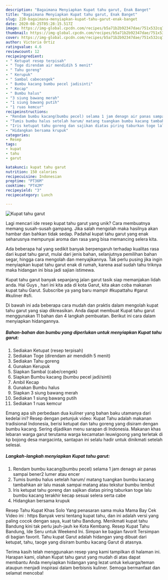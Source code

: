 ```yaml
---
description: "Bagaimana Menyiapkan Kupat tahu garut, Enak Banget"
title: "Bagaimana Menyiapkan Kupat tahu garut, Enak Banget"
slug: 220-bagaimana-menyiapkan-kupat-tahu-garut-enak-banget
date: 2020-08-25T05:28:15.517Z
image: https://img-global.cpcdn.com/recipes/b5a71b2b92347dae/751x532cq70/kupat-tahu-garut-foto-resep-utama.jpg
thumbnail: https://img-global.cpcdn.com/recipes/b5a71b2b92347dae/751x532cq70/kupat-tahu-garut-foto-resep-utama.jpg
cover: https://img-global.cpcdn.com/recipes/b5a71b2b92347dae/751x532cq70/kupat-tahu-garut-foto-resep-utama.jpg
author: Victoria Ortiz
ratingvalue: 4.6
reviewcount: 12
recipeingredient:
- " Ketupat resep terpisah"
- " Toge direndam air mendidih 5 menit"
- " Tahu goreng"
- " Kerupuk"
- " Sambal cabecengek"
- " Bumbu kacang bumbu pecel jadisinti"
- " Kecap"
- " Bumbu halus"
- "3 siung bawang merah"
- "1 siung bawang putih"
- "1 ruas kemcur"
recipeinstructions:
- "Rendam bumbu kacang(bumbu pecel) selama 1 jam denagn air panas sampai bener2 lumer atau encer"
- "Tumis bumbu halus setelah harum/ matang tuangkan bumbu kacang tambahkan air lalu masak sampai matang atau tekstur bumbu lembut"
- "Iris ketupat tahu goreng dan sajikan diatas piring taburkan toge lalu bumbu kacang terakhir kecap sesuai selera serta cabe"
- "Hidangkan bersama krupuk"
categories:
- Resep
tags:
- kupat
- tahu
- garut

katakunci: kupat tahu garut 
nutrition: 150 calories
recipecuisine: Indonesian
preptime: "PT36M"
cooktime: "PT42M"
recipeyield: "3"
recipecategory: Lunch

---
```



![Kupat tahu garut](https://img-global.cpcdn.com/recipes/b5a71b2b92347dae/751x532cq70/kupat-tahu-garut-foto-resep-utama.jpg)

Lagi mencari ide resep kupat tahu garut yang unik? Cara membuatnya memang susah-susah gampang. Jika salah mengolah maka hasilnya akan hambar dan bahkan tidak sedap. Padahal kupat tahu garut yang enak seharusnya mempunyai aroma dan rasa yang bisa memancing selera kita.

Ada beberapa hal yang sedikit banyak berpengaruh terhadap kualitas rasa dari kupat tahu garut, mulai dari jenis bahan, selanjutnya pemilihan bahan segar, hingga cara mengolah dan menyajikannya. Tak perlu pusing jika ingin menyiapkan kupat tahu garut enak di rumah, karena asal sudah tahu triknya maka hidangan ini bisa jadi sajian istimewa.

Kupat tahu garut banyak sepanjang jalan garut tasik siap memanjakan lidah anda. Hai Guys , hari ini kita ada di kota Garut, kita akan coba makanan kupat tahu Garut. Subscribe ya yang baru mampir #kupattahu #garut #kuliner #sfi.


Di bawah ini ada beberapa cara mudah dan praktis dalam mengolah kupat tahu garut yang siap dikreasikan. Anda dapat membuat Kupat tahu garut menggunakan 11 bahan dan 4 langkah pembuatan. Berikut ini cara dalam menyiapkan hidangannya.

<!--inarticleads1-->

##### Bahan-bahan dan bumbu yang diperlukan untuk menyiapkan Kupat tahu garut:

1. Sediakan  Ketupat (resep terpisah)
1. Sediakan  Toge (direndam air mendidih 5 menit)
1. Sediakan  Tahu goreng
1. Gunakan  Kerupuk
1. Siapkan  Sambal (cabe/cengek)
1. Siapkan  Bumbu kacang (bumbu pecel jadi/sinti)
1. Ambil  Kecap
1. Gunakan  Bumbu halus
1. Siapkan 3 siung bawang merah
1. Sediakan 1 siung bawang putih
1. Sediakan 1 ruas kemcur


Emang apa sih perbedaan dua kuliner yang bahan baku utamanya dari kedelai ini? Resep dengan petunjuk video: Kupat Tahu adalah makanan tradisional Indonesia, berisi ketupat dan tahu goreng yang disiram dengan bumbu kacang. Sering dijadikan menu sarapan di Indonesia. Makanan khas lebaran warga garut terutama warga kecamatan leuwigoong yang terletak di kp bojong desa margacinta, santapan ini selalu hadir untuk dinikmati setelah selesai. 

<!--inarticleads2-->

##### Langkah-langkah menyiapkan Kupat tahu garut:

1. Rendam bumbu kacang(bumbu pecel) selama 1 jam denagn air panas sampai bener2 lumer atau encer
1. Tumis bumbu halus setelah harum/ matang tuangkan bumbu kacang tambahkan air lalu masak sampai matang atau tekstur bumbu lembut
1. Iris ketupat tahu goreng dan sajikan diatas piring taburkan toge lalu bumbu kacang terakhir kecap sesuai selera serta cabe
1. Hidangkan bersama krupuk


Resep Tahu Kupat Khas Solo Yang penasaran sama muka Mama Bay Cek Video ini : https Banyak versi tentang kupat tahu, dan ini adalah versi yang paling cocok dengan saya, kuat tahu Bandung. Menikmati kupat tahu Bandung kini tak perlu jauh-jauh ke Kota Kembang. Resep Kupat Tahu Bandung, Ide Seru untuk Weekend Ini. Simpan ke bagian favorit Tersimpan di bagian favorit. Tahu kupat Garut adalah hidangan yang dibuat dari ketupat, tahu, taoge yang disiram bumbu kacang Garut di atasnya. 

Terima kasih telah menggunakan resep yang kami tampilkan di halaman ini. Harapan kami, olahan Kupat tahu garut yang mudah di atas dapat membantu Anda menyiapkan hidangan yang lezat untuk keluarga/teman ataupun menjadi inspirasi dalam berbisnis kuliner. Semoga bermanfaat dan selamat mencoba!
